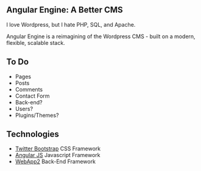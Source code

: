 ## Angular Engine: A Better CMS

I love Wordpress, but I hate PHP, SQL, and Apache.

Angular Engine is a reimagining of the Wordpress CMS - built on a modern, flexible, scalable stack.


## To Do
- Pages
- Posts
- Comments
- Contact Form
- Back-end?
- Users?
- Plugins/Themes?


## Technologies
+ [Twitter Bootstrap](http://twitter.github.com/bootstrap/) CSS Framework
+ [Angular JS](http://twitter.github.com/bootstrap/) Javascript Framework
+ [WebApp2](http://twitter.github.com/bootstrap/) Back-End Framework

